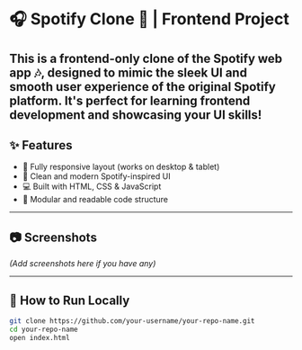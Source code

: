 # 🎧 Spotify Clone 🎨 | Frontend Project
This is a frontend-only clone of the Spotify web app 🎶, designed to mimic the sleek UI and smooth user experience of the original Spotify platform. It's perfect for learning frontend development and showcasing your UI skills!
---

## ✨ Features

- 📱 Fully responsive layout (works on desktop & tablet)
- 🎨 Clean and modern Spotify-inspired UI
- 💻 Built with HTML, CSS & JavaScript
- 🧩 Modular and readable code structure

---

## 📷 Screenshots

*(Add screenshots here if you have any)*

---

## 🚀 How to Run Locally

```bash
git clone https://github.com/your-username/your-repo-name.git
cd your-repo-name
open index.html
